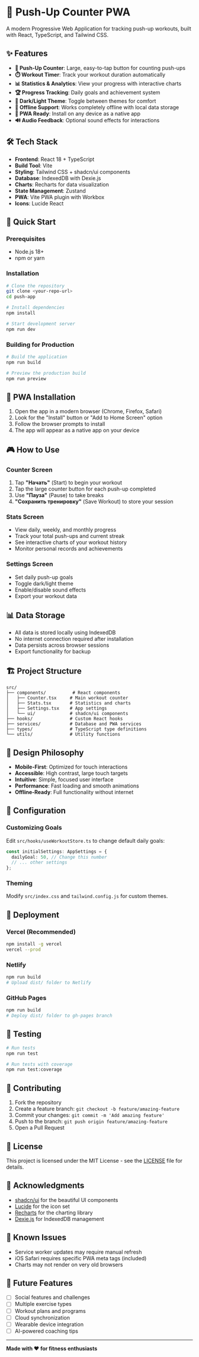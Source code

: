 # 💪 Push-Up Counter PWA

A modern Progressive Web Application for tracking push-up workouts, built with React, TypeScript, and Tailwind CSS.

## ✨ Features

- **🎯 Push-Up Counter**: Large, easy-to-tap button for counting push-ups
- **⏱️ Workout Timer**: Track your workout duration automatically
- **📊 Statistics & Analytics**: View your progress with interactive charts
- **🏆 Progress Tracking**: Daily goals and achievement system
- **🌙 Dark/Light Theme**: Toggle between themes for comfort
- **💾 Offline Support**: Works completely offline with local data storage
- **📱 PWA Ready**: Install on any device as a native app
- **🔊 Audio Feedback**: Optional sound effects for interactions

## 🛠️ Tech Stack

- **Frontend**: React 18 + TypeScript
- **Build Tool**: Vite
- **Styling**: Tailwind CSS + shadcn/ui components
- **Database**: IndexedDB with Dexie.js
- **Charts**: Recharts for data visualization
- **State Management**: Zustand
- **PWA**: Vite PWA plugin with Workbox
- **Icons**: Lucide React

## 🚀 Quick Start

### Prerequisites
- Node.js 18+ 
- npm or yarn

### Installation

```bash
# Clone the repository
git clone <your-repo-url>
cd push-app

# Install dependencies
npm install

# Start development server
npm run dev
```

### Building for Production

```bash
# Build the application
npm run build

# Preview the production build
npm run preview
```

## 📱 PWA Installation

1. Open the app in a modern browser (Chrome, Firefox, Safari)
2. Look for the "Install" button or "Add to Home Screen" option
3. Follow the browser prompts to install
4. The app will appear as a native app on your device

## 🎮 How to Use

### Counter Screen
1. Tap **"Начать"** (Start) to begin your workout
2. Tap the large counter button for each push-up completed
3. Use **"Пауза"** (Pause) to take breaks
4. **"Сохранить тренировку"** (Save Workout) to store your session

### Stats Screen
- View daily, weekly, and monthly progress
- Track your total push-ups and current streak
- See interactive charts of your workout history
- Monitor personal records and achievements

### Settings Screen
- Set daily push-up goals
- Toggle dark/light theme
- Enable/disable sound effects
- Export your workout data

## 📊 Data Storage

- All data is stored locally using IndexedDB
- No internet connection required after installation
- Data persists across browser sessions
- Export functionality for backup

## 🏗️ Project Structure

```
src/
├── components/          # React components
│   ├── Counter.tsx     # Main workout counter
│   ├── Stats.tsx       # Statistics and charts
│   ├── Settings.tsx    # App settings
│   └── ui/             # shadcn/ui components
├── hooks/              # Custom React hooks
├── services/           # Database and PWA services
├── types/              # TypeScript type definitions
└── utils/              # Utility functions
```

## 🎨 Design Philosophy

- **Mobile-First**: Optimized for touch interactions
- **Accessible**: High contrast, large touch targets
- **Intuitive**: Simple, focused user interface
- **Performance**: Fast loading and smooth animations
- **Offline-Ready**: Full functionality without internet

## 🔧 Configuration

### Customizing Goals
Edit `src/hooks/useWorkoutStore.ts` to change default daily goals:

```typescript
const initialSettings: AppSettings = {
  dailyGoal: 50, // Change this number
  // ... other settings
};
```

### Theming
Modify `src/index.css` and `tailwind.config.js` for custom themes.

## 🚀 Deployment

### Vercel (Recommended)
```bash
npm install -g vercel
vercel --prod
```

### Netlify
```bash
npm run build
# Upload dist/ folder to Netlify
```

### GitHub Pages
```bash
npm run build
# Deploy dist/ folder to gh-pages branch
```

## 🧪 Testing

```bash
# Run tests
npm run test

# Run tests with coverage
npm run test:coverage
```

## 📝 Contributing

1. Fork the repository
2. Create a feature branch: `git checkout -b feature/amazing-feature`
3. Commit your changes: `git commit -m 'Add amazing feature'`
4. Push to the branch: `git push origin feature/amazing-feature`
5. Open a Pull Request

## 📄 License

This project is licensed under the MIT License - see the [LICENSE](LICENSE) file for details.

## 🙏 Acknowledgments

- [shadcn/ui](https://ui.shadcn.com/) for the beautiful UI components
- [Lucide](https://lucide.dev/) for the icon set
- [Recharts](https://recharts.org/) for the charting library
- [Dexie.js](https://dexie.org/) for IndexedDB management

## 🐛 Known Issues

- Service worker updates may require manual refresh
- iOS Safari requires specific PWA meta tags (included)
- Charts may not render on very old browsers

## 🔮 Future Features

- [ ] Social features and challenges
- [ ] Multiple exercise types
- [ ] Workout plans and programs
- [ ] Cloud synchronization
- [ ] Wearable device integration
- [ ] AI-powered coaching tips

---

**Made with ❤️ for fitness enthusiasts**

